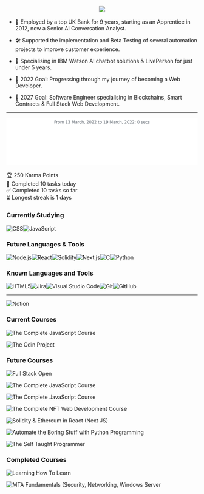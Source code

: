 <!-- Start Title Section -->

<p align="center">
<a href="https://github.com/liamfrazer/"><img src="https://readme-typing-svg.herokuapp.com?size=50&duration=4500&color=74FF23&center=true&vCenter=true&width=900&lines=Liam+Frazer;Senior+AI+Conversation+Analyst;%F0%9F%9A%80%F0%9F%9A%80%F0%9F%9A%80;Future+Software+Engineer"></a>

<!-- End Title Section -->
<!-- Start About Me Section -->

-   🏦 Employed by a top UK Bank for 9 years, starting as an Apprentice in 2012, now a Senior AI Conversation Analyst.
-   🛠 Supported the implementation and Beta Testing of several automation projects to improve customer experience.
-   🤖 Specialising in IBM Watson AI chatbot solutions & LivePerson for just under 5 years.

-   🥅 2022 Goal: Progressing through my journey of becoming a Web Developer.
-   📝 2027 Goal: Software Engineer specialising in Blockchains, Smart Contracts & Full Stack Web Development.

---

<!-- End About Me Section -->
<!-- Start Dynamic Wakatime Stats -->

<img
  src="https://github.com/liamfrazer/liamfrazer/blob/main/images/stat.svg"
  alt="Frz WakaTime Activity"
/>

<!-- ## ![Wakatime stats](https://github-readme-stats.vercel.app/api/wakatime?username=frz) -->

<!-- End Dynamic Wakatime Stats -->
<!-- TODO-IST:START -->
🏆  250 Karma Points           
🌸  Completed 10 tasks today           
✅  Completed 10 tasks so far           
⏳  Longest streak is 1 days
<!-- TODO-IST:END -->
<!-- Start Knowledge Section -->

### Currently Studying

[<img align="left" alt="CSS" src="https://img.shields.io/badge/css3-%231572B6.svg?style=for-the-badge&logo=css3&logoColor=white" />][css3]
[<img align="left" alt="JavaScript" src="https://img.shields.io/badge/javascript-%2320232a.svg?style=for-the-badge&logo=javascript&logoColor=%23F7DF1E" />][javascript]
</br>

### Future Languages & Tools

[<img align="left" alt="Node.js" src="https://img.shields.io/badge/node.js-6DA55F?style=for-the-badge&logo=node.js&logoColor=white" />][node.js]
[<img align="left" alt="React" src="https://img.shields.io/badge/react-%2320232a.svg?style=for-the-badge&logo=react&logoColor=%2361DAFB" />][react]
[<img align="left" alt="Solidity" src="https://img.shields.io/badge/Solidity-%2320232a.svg?style=for-the-badge&logo=solidity&logoColor=white" />][solidity]
[<img align="left" alt="Next.js" src="https://img.shields.io/badge/Next-%2320232a.svg?style=for-the-badge&logo=next.js&logoColor=white" />][next.js]
[<img align="left" alt="C" src="https://img.shields.io/badge/c-%2300599C.svg?style=for-the-badge&logo=c&logoColor=white" />][c]
[<img align="left" alt="Python" src="https://img.shields.io/badge/python-3670A0?style=for-the-badge&logo=python&logoColor=ffdd54" />][python]

<br />

### Known Languages and Tools

<!-- [<img align="left" alt="Notion" src="https://img.shields.io/badge/Notion-%23000000.svg?style=for-the-badge&logo=notion&logoColor=white" />][notion]
[<img align="left" alt="Notion" src="https://img.shields.io/badge/Obsidian-%23000000.svg?style=for-the-badge&logo=obsidian&logoColor=white" />][obsidian]
<br /> -->

[<img align="left" alt="HTML5" src="https://img.shields.io/badge/html5-%23E34F26.svg?style=for-the-badge&logo=html5&logoColor=white" />][html5]
[<img align="left" alt="Jira" src="https://img.shields.io/badge/jira-%230A0FFF.svg?style=for-the-badge&logo=jira&logoColor=white" />][jira]
[<img align="left" alt="Visual Studio Code" src="https://img.shields.io/badge/VS%20Code-0078d7.svg?style=for-the-badge&logo=visual-studio-code&logoColor=white" />][vscode]
[<img align="left" alt="Git" src="https://img.shields.io/badge/git-%23F05033.svg?style=for-the-badge&logo=git&logoColor=white" />][git]
[<img align="left" alt="GitHub" src="https://img.shields.io/badge/github-%2320232a.svg?style=for-the-badge&logo=github&logoColor=white" />][github]
<br />

<!-- [<img align="left" alt="IBM Watson" width="40px" src="https://upload.wikimedia.org/wikipedia/en/0/00/IBM_Watson_Logo_2017.png" />][ibmwatson]
[<img align="left" alt="LivePerson" width="40px" src="https://d1hryyr5hiabsc.cloudfront.net/web2020/img/chat-engagements/LP_Sun_2020_Engagement_Icon.svg" />][liveperson]
[<img align="left" alt="ServiceNow" width="40px" src="https://symbols.getvecta.com/stencil_95/73_servicenow-icon.29d1cdcfca.svg" />][servicenow]

<br /> -->

---

<!-- End Knowledge Section -->
<!-- Start Courses Section -->

[<img align="left" alt="Notion" src="https://img.shields.io/badge/Track_my_journey_progression_via_notion-%23000000.svg?style=for-the-badge&logo=notion&logoColor=white" />][notion]
<br />

<!-- [<img align="left" alt="Obsidian" src="https://img.shields.io/badge/Obsidian_Markdown_Notes-%23000000.svg?style=for-the-badge&logo=obsidian&logoColor=white" />][obsidian]
<br /> -->

### Current Courses

[<img align="left" alt="The Complete JavaScript Course" src="https://img.shields.io/badge/The_Complete_JavaScript_Course-A435F0?style=for-the-badge&logo=Udemy&logoColor=white" />][cjs]
<br />

[<img align="left" alt="The Odin Project" src="https://img.shields.io/badge/The_Odin_Project-E3B465?style=for-the-badge" />][top]
<br />

### Future Courses

[<img align="left" alt="Full Stack Open" src="https://img.shields.io/badge/Full_Stack_Open_2022-%23000000.svg?style=for-the-badge" />][fso2022]
<br />

[<img align="left" alt="The Complete JavaScript Course" src="https://img.shields.io/badge/Harvard_CS50X_Introduction_to_Computer_Science-%2302262B.svg?style=for-the-badge&logo=edX&logoColor=white" />][cs50x]
<br />

[<img align="left" alt="The Complete JavaScript Course" src="https://img.shields.io/badge/Harvard_CS50W_Web_Programming_With_Python_and_JavaScript-%2302262B.svg?style=for-the-badge&logo=edX&logoColor=white" />][cs50w]
<br />

[<img align="left" alt="The Complete NFT Web Development Course" src="https://img.shields.io/badge/The_Complete_NFT_Web_Development_Course-A435F0?style=for-the-badge&logo=Udemy&logoColor=white" />][nftweb]
<br />

[<img align="left" alt="Solidity & Ethereum in React (Next JS)" src="https://img.shields.io/badge/solidity and ethereum in react the complete guide-A435F0?style=for-the-badge&logo=Udemy&logoColor=white" />][soliditycourse]
<br />

[<img align="left" alt="Automate the Boring Stuff with Python Programming" src="https://img.shields.io/badge/Automate_The_Boring_Stuff_with_python_Programming-A435F0?style=for-the-badge&logo=Udemy&logoColor=white" />][automateboring]
<br />

[<img align="left" alt="The Self Taught Programmer" src="https://img.shields.io/badge/The_Self_Taught_Programmer-A435F0?style=for-the-badge&logo=Udemy&logoColor=white" />][selftaught]
<br />

<!--
-   [Full Stack Open 2022][fso2022]
-   [Solidity & Ethereum in React (Next JS): The Complete Guide][soliditycourse]
-   [The Complete NFT Web Development Course][nftweb]
-   [Automate the Boring Stuff with Python Programming][automateboring]
-   [The Self Taught Programmer][selftaught]
-   [Harvard's CS50X Introduction to Computer Science][cs50x]
-   [Harvard's CS50W Web Programming with Python and JavaScript][cs50w]
-   [The Odin Project][top]
-   [The Complete JavaScript Course 2022][cjs]
-   [Learning How To Learn][lhtl]
-   [MTA Fundamentals (Security, Networking, Windows Server)][mta]
-->

### Completed Courses

[<img align="left" alt="Learning How To Learn" src="https://img.shields.io/badge/Learning_How_To_Learn-%230056D2.svg?style=for-the-badge&logo=Coursera&logoColor=white" />][lhtl]
<br />

[<img align="left" alt="MTA Fundamentals (Security, Networking, Windows Server" src="https://img.shields.io/badge/MTA_Fundamentals_(Security)_(Networking)_(Windows_Server)-258ffa?style=for-the-badge&logo=microsoft&logoColor=white" />][mta]
<br />

<!-- End Courses Section -->

<!-- Start Links Section -->

[vscode]: https://code.visualstudio.com/
[top]: https://theodinproject.com/
[git]: https://git-scm.com/
[github]: https://github.com/
[node.js]: https://nodejs.org/
[react]: https://reactjs.org/
[html5]: https://developer.mozilla.org/en-US/docs/Glossary/HTML5/
[css3]: https://developer.mozilla.org/en-US/docs/Glossary/CSS/
[javascript]: https://developer.mozilla.org/en-US/docs/Web/JavaScript/
[solidity]: https://docs.soliditylang.org/
[lhtl]: https://www.coursera.org/learn/learning-how-to-learn/
[ibmwatson]: https://www.ibm.com/uk-en/watson/
[liveperson]: https://www.liveperson.com/
[jira]: https://www.atlassian.com/software/jira/
[next.js]: https://nextjs.org/
[json]: https://www.json.org/json-en.html/
[servicenow]: https://servicenow.com/
[cjs]: https://www.udemy.com/course/the-complete-javascript-course/
[cdi]: https://www.conversationdesigninstitute.com/courses.html/
[mta]: https://support.microsoft.com/en-us/topic/earn-a-microsoft-technology-associate-mta-certification-357215d0-31ce-0620-feba-1bb60165b770/
[python]: https://www.python.org/
[cs50x]: https://www.edx.org/course/introduction-computer-science-harvardx-cs50x/
[cs50w]: https://www.edx.org/course/cs50s-web-programming-with-python-and-javascript?index=product&queryID=5c44c1c1d4f5a81bb7d4170208bb07b1&position=1/
[c]: https://en.wikipedia.org/wiki/C_(programming_language)/
[notion]: https://liamfrazer.notion.site/Software-Engineer-Journey-0c3796b414184465aa1aa8fda6ea32a1/
[nftweb]: https://www.udemy.com/course/the-complete-nft-web-developer-course-zero-to-professional/
[soliditycourse]: https://www.udemy.com/course/solidity-ethereum-in-react-next-js-the-complete-guide/
[selftaught]: https://www.udemy.com/course/self-taught-programmer/
[automateboring]: https://www.udemy.com/course/automate/
[obsidian]: https://github.com/liamfrazer/Obsidian-Notes
[fso2022]: https://fullstackopen.com/en/

<!-- End Links Section -->

<!-- Start Website Section -->

<!-- [![Website](https://img.shields.io/website?label=liamfrazer.com&style=for-the-badge&url=https%3A%2F%2Fliamfrazer.com)](https://liamfrazer.com)
[![Website](https://img.shields.io/website?label=frz.dev&style=for-the-badge&url=https%3A%2F%2Ffrz.dev)](https://frz.dev)
[![Website](https://img.shields.io/website?label=adaptoken.com&style=for-the-badge&url=https%3A%2F%2Fadaptoken.com)](https://adaptoken.com)

--- -->

<!-- End Website Section -->
